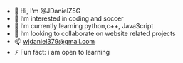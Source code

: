 - 👋 Hi, I’m @JDanielZ5G
- 👀 I’m interested in  coding and soccer
- 🌱 I’m currently learning python,c++, JavaScript 
- 💞️ I’m looking to collaborate on website related projects
- 📫 wjdaniel379@gmail.com 
- ⚡ Fun fact: i am open to learning

